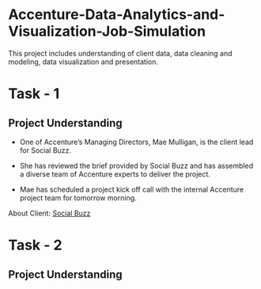 # Accenture-Data-Analytics-and-Visualization-Job-Simulation
This project includes understanding of client data, data cleaning and modeling, data visualization and presentation.
# Task - 1
## Project Understanding

* One of Accenture’s Managing Directors, Mae Mulligan, is the client lead for Social Buzz.
  
* She has reviewed the brief provided by Social Buzz and has assembled a diverse team of Accenture experts to deliver the project.
  
* Mae has scheduled a project kick off call with the internal Accenture project team for tomorrow morning.

  
About Client: [Social Buzz](https://github.com/Josephmathew882/Accenture-Data-Analytics-and-Visualization-Job-Simulation/blob/main/Data_Analytics%20Client%20Brief%20(1).pdf)

# Task - 2
## Project Understanding

  

